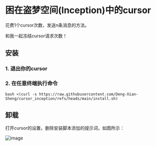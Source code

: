 # 困在盗梦空间(Inception)中的cursor

花费1个cursor次数，发送n条消息的方法。

和我一起冻结cursor请求次数！

## 安装

### 1. 退出你的cursor

### 2. 在任意终端执行命令

```
bash <(curl -s https://raw.githubusercontent.com/Deng-Xian-Sheng/cursor_inception/refs/heads/main/install.sh)
```

## 卸载

打开cursor的设置，删除安装脚本添加的提示词，如图所示：

![image](https://github.com/user-attachments/assets/7a7784f3-9343-4ba2-ad34-99493ab41dbe)

